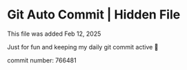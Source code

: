 # Git Auto Commit | Hidden File

This file was added Feb 12, 2025

Just for fun and keeping my daily git commit active 🤪

commit number: 766481

